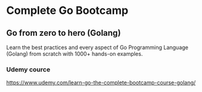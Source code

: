 # Complete Go Bootcamp

##  Go from zero to hero (Golang) 
Learn the best practices and every aspect of Go Programming Language (Golang) from scratch with 1000+ hands-on examples. 

### Udemy cource
<https://www.udemy.com/learn-go-the-complete-bootcamp-course-golang/>
